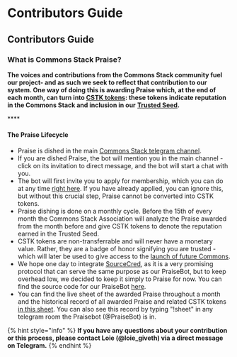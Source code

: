 # Contributors Guide

## Contributors Guide

### What is Commons Stack Praise?

**The voices and contributions from the Commons Stack community fuel our project- and as such we seek to reflect that contribution to our system. One way of doing this is awarding Praise which, at the end of each month, can turn into [CSTK tokens](https://medium.com/commonsstack/cstk-the-token-of-the-commons-stack-trusted-seed-931978625c61): these tokens indicate reputation in the Commons Stack and inclusion in our** [**Trusted Seed**](https://medium.com/giveth/the-trusted-seed-of-the-commons-stack-5af6fb04cd30)**.**

\*\*\*\*

#### The Praise Lifecycle

* Praise is dished in the main [Commons Stack telegram channel](https://t.me/CommonsStack).
* If you are dished Praise, the bot will mention you in the main channel - click on its invitation to direct message, and the bot will start a chat with you.
* The bot will first invite you to apply for membership, which you can do at any time [right here](http://commonsstack.org/apply). If you have already applied, you can ignore this, but without this crucial step, Praise cannot be converted into CSTK tokens.
* Praise dishing is done on a monthly cycle. Before the 15th of every month the Commons Stack Association will analyze the Praise awarded from the month before and give CSTK tokens to denote the reputation earned in the Trusted Seed. 
* CSTK tokens are non-transferrable and will never have a monetary value. Rather, they are a badge of honor signifying you are trusted - which will later be used to give access to the [launch of future Commons](https://medium.com/giveth/the-commons-stack-scaling-the-commons-to-re-prioritize-people-and-the-planet-fdc076aec4eb).
* We hope one day to integrate [SourceCred](https://sourcecred.io/), as it is a very promising protocol that can serve the same purpose as our PraiseBot, but to keep overhead low, we decided to keep it simply to Praise for now. You can find the source code for our PraiseBot [here](https://github.com/commons-stack/CommonsStackBot).
* You can find the live sheet of the awarded Praise throughout a month and the historical record of all awarded Praise and related CSTK tokens [in this sheet](https://docs.google.com/spreadsheets/d/1Qxgjg4YxTBNIIwIEm3WGDcmGs_8Klv-UzztQCzYLvNA/edit?usp=sharing). You can also see this record by typing "!sheet" in any telegram room the Praisebot \(@PraiseBot\) is in.

{% hint style="info" %}
**If you have any questions about your contribution or this process, please contact Loie \(@loie\_giveth\) via a direct message on Telegram.**
{% endhint %}

